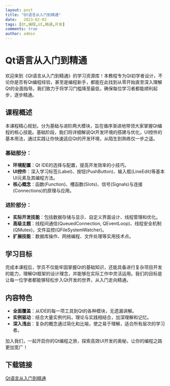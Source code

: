 ```yaml
---
layout: post
title: "Qt语言从入门到精通"
date:   2023-02-02
tags: [Qt,编程,UI,精通,开发]
comments: true
author: admin
---
```

# Qt语言从入门到精通

欢迎来到《Qt语言从入门到精通》的学习资源库！本教程专为Qt初学者设计，不论你是否有Qt编程经验，甚至是编程新手，都能在此找到从零开始直至深入理解Qt的全面指导。我们致力于将学习门槛降至最低，确保每位学习者都能顺利起步，逐步精通。

## 课程概述

本课程精心规划，分为基础与进阶两大模块，旨在循序渐进地带领大家掌握Qt编程的核心技能。基础阶段，我们将详细解说Qt开发环境的搭建与优化，UI控件的基本用法，通过实践让你快速适应Qt的开发环境，从陌生到熟练仅一步之遥。

### 基础部分：

- **环境配置**：Qt IDE的选择与配置，提高开发效率的小技巧。
- **UI控件**：深入学习标签(Label)、按钮(PushButton)、输入框(LineEdit)等基本UI元素及其编程方法。
- **核心概念**：函数(Function)、槽函数(Slots)、信号(Signals)与连接(Connections)的原理与应用。

### 进阶部分：

- **实际开发技能**：包括数据存储与显示、自定义界面设计、线程管理和优化。
- **高级主题**：线程间通信(QueuedConnection, QEventLoop)、线程安全机制(QMutex)，文件监控(QFileSystemWatcher)。
- **扩展技能**：数据库操作、网络编程、文件处理等实用技术点。

## 学习目标

完成本课程后，学员不仅能牢固掌握Qt的基础知识，还能具备进行复杂项目开发的能力，理解Qt框架的设计理念，并能够在实际工作中灵活运用。我们的目标是让每一位学者都能够轻松步入Qt开发的世界，从入门走向精通。

## 内容特色

- **全面覆盖**：从IDE的每一项工具到Qt的各种模块，无遗漏讲解。
- **实例驱动**：结合大量实例代码，理论与实践相结合，加深理解和记忆。
- **深入浅出**：复杂的概念通过简化和比喻，使之易于理解，适合所有层次的学习者。

加入我们，一起开启你的Qt编程之旅，探索高效UI开发的奥秘，让你的编程之路更加宽广！

## 下载链接

[Qt语言从入门到精通](https://pan.quark.cn/s/db39475d90d2)